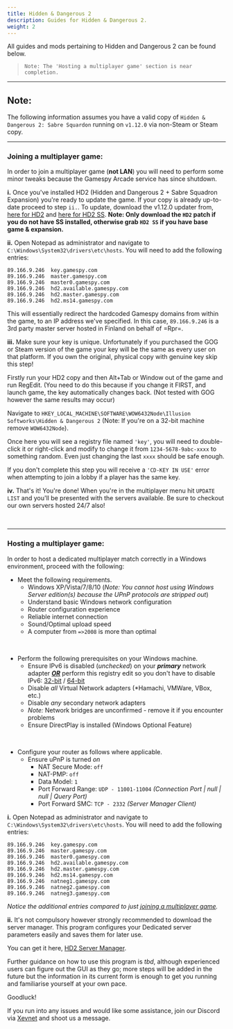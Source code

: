 ```yaml
---
title: Hidden & Dangerous 2
description: Guides for Hidden & Dangerous 2.
weight: 2
---
```


All guides and mods pertaining to Hidden and Dangerous 2 can be found below.

> `Note: The 'Hosting a multiplayer game' section is near completion.`

---

## Note:

The following information assumes you have a valid copy of `Hidden & Dangerous 2: Sabre Squardon` running on `v1.12.0` via non-Steam or Steam copy.

---

### Joining a multiplayer game:

In order to join a multiplayer game (<b>not LAN</b>) you will need to perform some minor tweaks because the Gamespy Arcade service has since shutdown. 

<b>i.</b> Once you've installed HD2 (Hidden and Dangerous 2 + Sabre Squadron Expansion) you're ready to update the game. If your copy is already up-to-date proceed to step `ii.`. To update, download the v1.12.0 updater from, [here for HD2](https://drive.google.com/file/d/0B9_MKSPcFp3QeTZLMl9lazZUaGs/view?usp=sharing&resourcekey=0-lLkengrSEpu8kSexuRY-xg) and [here for HD2 SS](https://drive.google.com/file/d/0B9_MKSPcFp3QQWIzLVRiTWFRR0U/view?usp=sharing&resourcekey=0-ZKHCRoGCoNGy97CsOBjrEg). <b>Note: Only download the `HD2` patch if you do not have SS installed, otherwise grab `HD2 SS` if you have base game & expansion.</b>

<b>ii.</b> Open Notepad as administrator and navigate to `C:\Windows\System32\drivers\etc\hosts`. You will need to add the following entries:

`89.166.9.246  key.gamespy.com`<br>
`89.166.9.246  master.gamespy.com`<br>
`89.166.9.246  master0.gamespy.com`<br>
`89.166.9.246  hd2.available.gamespy.com`<br>
`89.166.9.246  hd2.master.gamespy.com`<br>
`89.166.9.246  hd2.ms14.gamespy.com`

This will essentially redirect the hardcoded Gamespy domains from within the game, to an IP address we've specified. In this case, `89.166.9.246` is a 3rd party master server hosted in Finland on behalf of =Rpr=.

<b>iii.</b> Make sure your key is unique. Unfortunately if you purchased the GOG or Steam version of the game your key will be the same as every user on that platform. If you own the original, physical copy with genuine key skip this step!

Firstly run your HD2 copy and then Alt+Tab or Window out of the game and run RegEdit. (You need to do this because if you change it FIRST, and launch game, the key automatically changes back. (Not tested with GOG however the same results may occur) 

Navigate to `HKEY_LOCAL_MACHINE\SOFTWARE\WOW6432Node\Illusion Softworks\Hidden & Dangerous 2` (Note: If you're on a 32-bit machine remove `WOW6432Node`). 

Once here you will see a registry file named `'key'`, you will need to double-click it or right-click and modify to change it from `1234-5678-9abc-xxxx` to something random. Even just changing the last `xxxx` should be safe enough. 

If you don't complete this step you will receive a `'CD-KEY IN USE'` error when attempting to join a lobby if a player has the same key. 

<b>iv.</b> That's it! You're done! When you're in the multiplayer menu hit `UPDATE LIST` and you'll be presented with the servers available. Be sure to checkout our own servers hosted 24/7 also!

<br/>

---

### Hosting a multiplayer game:

In order to host a dedicated multiplayer match correctly in a Windows environment, proceed with the following:
- Meet the following requirements.
  - Windows XP/Vista/7/8/10 (*Note: You cannot host using Windows Server edition(s) because the UPnP protocols are stripped out*)
  - Understand basic Windows network configuration
  - Router configuration experience
  - Reliable internet connection
  - Sound/Optimal upload speed
  - A computer from `=>2008` is more than optimal

<br/>

- Perform the following prerequisites on your Windows machine.
	- Ensure IPv6 is disabled (*unchecked*) on your <b>*primary*</b> network adapter <b><u>*OR*</u></b> perform this registry edit so you don't have to disable IPv6: [32-bit](https://hidden-and-dangerous.net/assets/downloads/Hidden-and-Dangerous-2/Misc/H&D2v4Fix-x86.zip) / [64-bit](https://hidden-and-dangerous.net/assets/downloads/Hidden-and-Dangerous-2/Misc/H&D2v4Fix-x64.zip)
	- Disable *all* Virtual Network adapters (*Hamachi, VMWare, VBox, etc.)
	- Disable *any* secondary network adapters
	- *Note:* Network bridges are unconfirmed - remove it if you encounter problems
	- Ensure DirectPlay is installed (Windows Optional Feature)

<br/>

- Configure your router as follows where applicable.
  - Ensure uPnP is turned *on*
    - NAT Secure Mode: `off`
    - NAT-PMP: `off`
    - Data Model: `1`
    - Port Forward Range: `UDP - 11001-11004` *(Connection Port | null | null | Query Port)*
    - Port Forward SMC: `TCP - 2332` *(Server Manager Client)*

<b>i.</b> Open Notepad as administrator and navigate to `C:\Windows\System32\drivers\etc\hosts`. You will need to add the following entries:

`89.166.9.246  key.gamespy.com`<br>
`89.166.9.246  master.gamespy.com`<br>
`89.166.9.246  master0.gamespy.com`<br>
`89.166.9.246  hd2.available.gamespy.com`<br>
`89.166.9.246  hd2.master.gamespy.com`<br>
`89.166.9.246  hd2.ms14.gamespy.com`<br>
`89.166.9.246  natneg1.gamespy.com`<br>
`89.166.9.246  natneg2.gamespy.com`<br>
`89.166.9.246  natneg3.gamespy.com`

*Notice the additional entries compared to just [joining a multiplayer game](/guides/hd2/#joining-a-multiplayer-game).*

<b>ii.</b> It's not compulsory however strongly recommended to download the server manager. This program configures your Dedicated server parameters easily and saves them for later use.

You can get it here, [HD2 Server Manager](https://xevnet.au/f/HD2ServerLauncher.zip).

Further guidance on how to use this program is *tbd*, although experienced users can figure out the GUI as they go; more steps will be added in the future but the information in its current form is enough to get you running and familiarise yourself at your own pace.

Goodluck! 

If you run into any issues and would like some assistance, join our Discord via [Xevnet](https://xevnet.au) and shoot us a message.
